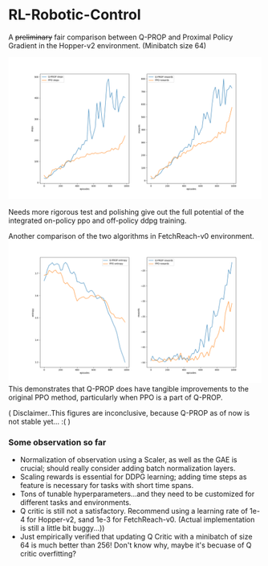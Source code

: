 # RL-Robotic-Control

A ~~preliminary~~ fair comparison between Q-PROP and Proximal Policy Gradient in the Hopper-v2 environment. (Minibatch size 64)

![placeholder](graph/hp_plot_new.png)
 
Needs more rigorous test and polishing give out the full potential of the integrated on-policy ppo and off-policy ddpg training.

Another comparison of the two algorithms in FetchReach-v0 environment.
![placeholder](graph/fr_plot.png)
This demonstrates that Q-PROP does have tangible improvements to the original PPO method, particularly when PPO is a part of Q-PROP.

( Disclaimer..This figures are inconclusive, because Q-PROP as of now is not stable yet... :( )

### Some observation so far
* Normalization of observation using a Scaler, as well as the GAE is crucial; should really consider adding batch normalization layers.
* Scaling rewards is essential for DDPG learning; adding time steps as feature is necessary for tasks with short time spans.
* Tons of tunable hyperparameters...and they need to be customized for different tasks and environments.
* Q critic is still not a satisfactory. Recommend using a learning rate of 1e-4 for Hopper-v2, sand 1e-3 for FetchReach-v0. (Actual implementation is still a little bit buggy...))
* Just empirically verified that updating Q Critic with a minibatch of size 64 is much better than 256! Don't know why, maybe it's becuase of Q critic overfitting?  
